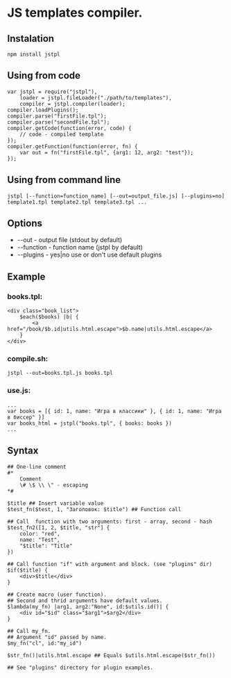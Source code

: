 # JS templates compiler.

## Instalation

	npm install jstpl

## Using from code

	var jstpl = require("jstpl"),
		loader = jstpl.fileLoader("./path/to/templates"),
		compiler = jstpl.compiler(loader);
	compiler.loadPlugins();
	compiler.parse("firstFile.tpl");
	compiler.parse("secondFile.tpl");
	compiler.getCode(function(error, code) {
		// code - compiled template
	});
	compiler.getFunction(function(error, fn) {
		var out = fn("firstFile.tpl", {arg1: 12, arg2: "test"});
	});

## Using from command line

	jstpl [--function=function_name] [--out=output_file.js] [--plugins=no] template1.tpl template2.tpl template3.tpl ...

## Options

* --out - output file (stdout by default)
* --function - function name (jstpl by default)
* --plugins - yes|no use or don't use default plugins

## Example

### books.tpl:
	
	<div class="book_list">
		$each($books) |b| {
			<a href="/book/$b.id|utils.html.escape">$b.name|utils.html.escape</a>
		}
	</div>

### compile.sh:

	jstpl --out=books.tpl.js books.tpl

### use.js:

	...
	var books = [{ id: 1, name: "Игра в классики" }, { id: 1, name: "Игра в биссер" }]
	var books_html = jstpl("books.tpl", { books: books })
	...

## Syntax
	
	## One-line comment
	#*
		Comment
		\# \$ \\ \" - escaping
	*#
	
	$title ## Insert variable value
	$test_fn($test, 1, "Заголовок: $title") ## Function call
	
	## Call  function with two arguments: first - array, second - hash
	$test_fn2([1, 2, $title, "str"] {
		color: "red",
		name: "Test",
		"$title": "Title"
	})
	
	## Call function "if" with argument and block. (see "plugins" dir)
	$if($title) {
		<div>$title</div>
	}
	
	## Create macro (user function).
	## Second and thrid arguments have default values.
	$lambda(my_fn) |arg1, arg2:"None", id:$utils.id()| {
		<div id="$id" class="$arg1">$arg2</div>
	}
	
	## Call my_fn.
	## Argument "id" passed by name.
	$my_fn("cl", id:"my_id")
	
	$str_fn()|utils.html.escape ## Equals $utils.html.escape($str_fn())
	
	## See "plugins" directory for plugin examples.
